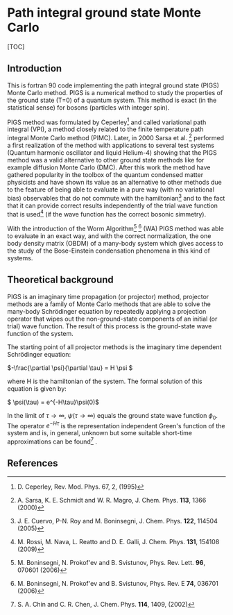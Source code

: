 # Path integral ground state Monte Carlo

[TOC]

## Introduction

This is fortran 90 code implementing the path integral ground state (PIGS) Monte Carlo method. PIGS is a numerical method to study the properties of the ground state (T=0) of a quantum system. This method is exact (in the statistical sense) for bosons (particles with integer spin). 

PIGS method was formulated by Ceperley[^1] and called variational path integral (VPI), a method closely related to the finite temperature path integral Monte Carlo method (PIMC). Later, in 2000 Sarsa et al. [^2] performed a first realization of the method with applications to several test systems (Quantum harmonic oscillator and liquid Helium-4) showing that the PIGS method was a valid alternative to other ground state methods like for example diffusion Monte Carlo (DMC). After this work the method have gathered popularity in the toolbox of the quantum condensed matter physicists and have shown its value as an alternative to other methods due to the feature of being able to evaluate in a pure way (with no variational bias) observables that do not commute with the hamiltonian[^3] and to the fact that it can provide correct results independently of the trial wave function that is used[^4] (if the wave function has the correct bosonic simmetry). 

With the introduction of the Worm Algorithm[^5] [^6] (WA) PIGS method was able to evaluate in an exact way, and with the correct normalization, the one body density matrix (OBDM) of a many-body system which gives access to the study of the Bose-Einstein condensation phenomena in this kind of systems. 

## Theoretical background

PIGS is an imaginary time propagation (or projector) method, projector methods are a family of Monte Carlo methods that are able to solve the many-body Schrödinger equation by repeatedly applying a projection operator that wipes out the non-ground-state components of an initial (or trial) wave function. The result of this process is the ground-state wave function of the system. 

The starting point of all projector methods is the imaginary time dependent Schrödinger equation:

$-\frac{\partial \psi}{\partial \tau} = H \psi $

where H is the hamiltonian of the system. The formal solution of this equation is given by:

$ \psi(\tau) = e^{-H\tau}\psi(0)$

In the limit of $\tau \rightarrow \infty$, $\psi(\tau \rightarrow \infty)$ equals the ground state wave function $\phi_0$. The operator $e^{-H\tau}$ is the representation independent Green's function of the system and is, in general, unknown but some suitable short-time approximations can be found[^7] . 





 ## References

[^1]: D. Ceperley, Rev. Mod. Phys. 67, 2, (1995)
[^2]: A. Sarsa, K. E. Schmidt and W. R. Magro, J. Chem. Phys. **113**, 1366 (2000) 
[^3]: J. E. Cuervo, P-N. Roy and M. Boninsegni, J. Chem. Phys. **122**, 114504 (2005)
[^4]: M. Rossi, M. Nava, L. Reatto and D. E. Galli, J. Chem. Phys. **131**, 154108 (2009)
[^5]: M. Boninsegni, N. Prokof'ev and B. Svistunov, Phys. Rev. Lett. **96**, 070601 (2006)
[^6]: M. Boninsegni, N. Prokof'ev and B. Svistunov, Phys. Rev. E **74**, 036701 (2006)
[^7]: S. A. Chin and C. R. Chen, J. Chem. Phys. **114**, 1409, (2002) 

